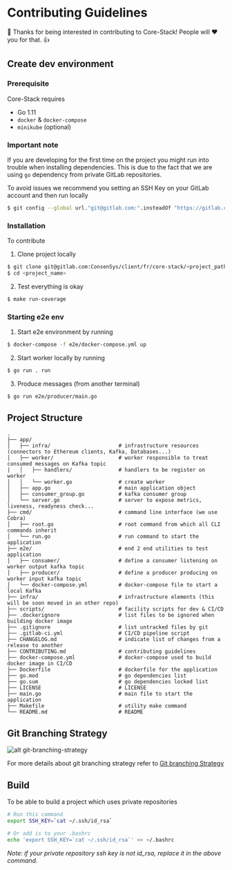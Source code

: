 # Contributing Guidelines

:dolphin: Thanks for being interested in contributing to Core-Stack! People will :heart: you for that. :thumbsup:

## Create dev environment

### Prerequisite

Core-Stack requires 

- Go 1.11
- ```docker``` & ```docker-compose```
- ```minikube``` (optional)

### Important note

If you are developing for the first time on the project you might run into trouble when installing dependencies. This is due to the fact that we are using ```go``` dependency from private GitLab repositories.

To avoid issues we recommend you setting an SSH Key on your GitLab account and then run locally

```sh
$ git config --global url."git@gitlab.com:".insteadOf "https://gitlab.com/"
```

### Installation

To contribute

1. Clone project locally

```sh
$ git clone git@gitlab.com:ConsenSys/client/fr/core-stack/<project_path>.git
$ cd <project_name>
```

2. Test everything is okay

```sh
$ make run-coverage
```

### Starting e2e env

1. Start e2e environment by running

```sh
$ docker-compose -f e2e/docker-compose.yml up
```

2. Start worker locally by running

```sh
$ go run . run
```

3. Produce messages (from another terminal)

```sh
$ go run e2e/producer/main.go
```

## Project Structure

```text
.
├── app/
│   ├── infra/                      # infrastructure resources (connectors to Ethereum clients, Kafka, Databases...)
│   ├── worker/                     # worker responsible to treat consumed messages on Kafka topic
|   │   ├── handlers/               # handlers to be register on worker 
│   │   └── worker.go               # create worker
│   ├── app.go                      # main application object
│   ├── consumer_group.go           # kafka consumer group
│   └── server.go                   # server to expose metrics, liveness, readyness check...
├── cmd/                            # command line interface (we use Cobra)
│   ├── root.go                     # root command from which all CLI commands inherit
│   └── run.go                      # run command to start the application
├── e2e/                            # end 2 end utilities to test application
│   ├── consumer/                   # define a consumer listening on worker output kafka topic
│   ├── producer/                   # define a producer producing on worker input kafka topic
│   └── docker-compose.yml          # docker-compose file to start a local Kafka
├── infra/                          # infrastructure elements (this will be soon moved in an other repo)
├── scripts/                        # facility scripts for dev & CI/CD
├── .dockerignore                   # list files to be ignored when building docker image
├── .gitignore                      # list untracked files by git
├── .gitlab-ci.yml                  # CI/CD pipeline script
├── CHANGELOG.md                    # indicate list of changes from a release to another
├── CONTRIBUTING.md                 # contributing guidelines                
├── docker-compose.yml              # docker-compose used to build docker image in CI/CD
├── Dockerfile                      # dockerfile for the application
├── go.mod                          # go dependencies list
├── go.sum                          # go dependencies locked list
├── LICENSE                         # LICENSE
├── main.go                         # main file to start the application
├── Makefile                        # utility make command
└── README.md                       # README
```

## Git Branching Strategy

![alt git-branching-strategy](https://gitlab.com/ConsenSys/client/fr/core-stack/doc/blob/master/diagrams/Git_Branching_Strategy.png)

For more details about git branching strategy refer to [Git branching Strategy](https://gitlab.com/ConsenSys/client/fr/core-stack/doc/raw/master/diagrams/Git_Branching_Strategy.png)


## Build

To be able to build a project which uses private repositories

```bash
# Run this command
export SSH_KEY=`cat ~/.ssh/id_rsa`

# Or add is to your .bashrc
echo 'export SSH_KEY=`cat ~/.ssh/id_rsa`' >> ~/.bashrc
```

*Note: if your private repository ssh key is not id_rsa, replace it in the above command.*